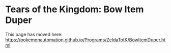 # Tears of the Kingdom: Bow Item Duper

This page has moved here: https://pokemonautomation.github.io/Programs/ZeldaTotK/BowItemDuper.html

